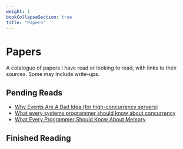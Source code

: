 ```yaml
---
weight: 1
bookCollapseSection: true
title: "Papers"
---
```

# Papers

A catalogue of papers I have read or looking to read, with links to their sources. Some may include write-ups.

## Pending Reads

- [Why Events Are A Bad Idea (for high-concurrency servers)](https://www.usenix.org/legacy/events/hotos03/tech/full_papers/vonbehren/vonbehren.pdf)
- [What every systems programmer should know about concurrency](https://assets.bitbashing.io/papers/concurrency-primer.pdf)
- [What Every Programmer Should Know About Memory](https://people.freebsd.org/~lstewart/articles/cpumemory.pdf)

## Finished Reading
